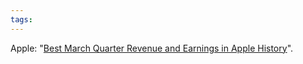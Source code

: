 ```yaml
---
tags: 
---
```


Apple: "[Best March Quarter Revenue and Earnings in Apple History](http://www.apple.com/pr/library/2009/04/22results.html?sr=hotnews)".
